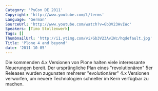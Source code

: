 ```yaml
---
Category: 'PyCon DE 2011'
Copyright: 'http://www.youtube.com/t/terms'
Language: 'German'
SourceUrl: 'http://www.youtube.com/watch?v=Gb3V23AvIWc'
Speakers: [Timo Stollenwerk]
Tags: []
ThumbnailUrl: 'http://i1.ytimg.com/vi/Gb3V23AvIWc/hqdefault.jpg'
Title: 'Plone 4 and beyond'
date: '2011-10-05'
---
```

Die kommenden 4.x Versionen von Plone halten viele interessante Neuerungen bereit. Der ursprüngliche Plan eines "revolutionären" 5er Releases wurden zugunsten mehrerer "evolutionärer" 4.x Versionen verworfen, um neuere Technologien schneller im Kern verfügbar zu machen.